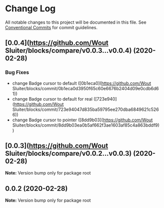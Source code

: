 # Change Log

All notable changes to this project will be documented in this file.
See [Conventional Commits](https://conventionalcommits.org) for commit guidelines.

## [0.0.4](https://github.com/Wout Sluiter/blocks/compare/v0.0.3...v0.0.4) (2020-02-28)


### Bug Fixes

* change Badge cursor to default ([0b1eca0](https://github.com/Wout Sluiter/blocks/commit/0b1eca0d3950f65c60e6676b2404d09e0cdb6d61))
* change Badge cursor to default for real ([723e940](https://github.com/Wout Sluiter/blocks/commit/723e94047d835ba59795ee270dba6849621c5266))
* change Badge cursor to pointer ([8dd9b03](https://github.com/Wout Sluiter/blocks/commit/8dd9b03ea0b5af662f3ae1603af85c4a863bddf9))





## [0.0.3](https://github.com/Wout Sluiter/blocks/compare/v0.0.2...v0.0.3) (2020-02-28)

**Note:** Version bump only for package root





## 0.0.2 (2020-02-28)

**Note:** Version bump only for package root
